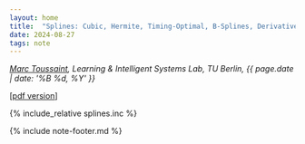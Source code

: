 ```yaml
---
layout: home
title:  "Splines: Cubic, Hermite, Timing-Optimal, B-Splines, Derivatives"
date: 2024-08-27
tags: note
---
```


*[Marc Toussaint](https://www.user.tu-berlin.de/mtoussai/), Learning &
Intelligent Systems Lab, TU Berlin, {{ page.date  | date: '%B %d, %Y' }}*

[[pdf version](../pdfs/splines.pdf)]

{% include_relative splines.inc %}

{% include note-footer.md %}
